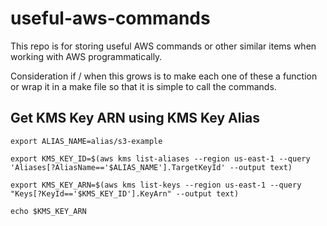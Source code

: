# useful-aws-commands

This repo is for storing useful AWS commands or other similar items when working with AWS programmatically.

Consideration if / when this grows is to make each one of these a function or wrap it in a make file so that it is simple to call the commands.

## Get KMS Key ARN using KMS Key Alias

```
export ALIAS_NAME=alias/s3-example

export KMS_KEY_ID=$(aws kms list-aliases --region us-east-1 --query 'Aliases[?AliasName=='$ALIAS_NAME'].TargetKeyId' --output text)

export KMS_KEY_ARN=$(aws kms list-keys --region us-east-1 --query "Keys[?KeyId=='$KMS_KEY_ID'].KeyArn" --output text)

echo $KMS_KEY_ARN
```